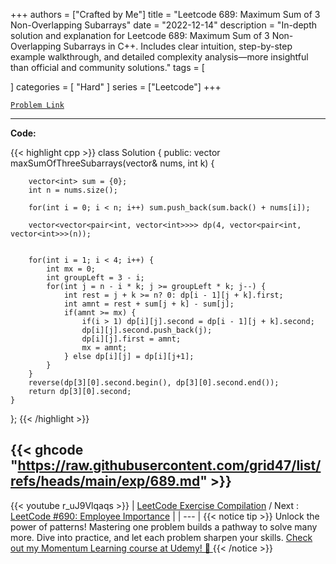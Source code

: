 
+++
authors = ["Crafted by Me"]
title = "Leetcode 689: Maximum Sum of 3 Non-Overlapping Subarrays"
date = "2022-12-14"
description = "In-depth solution and explanation for Leetcode 689: Maximum Sum of 3 Non-Overlapping Subarrays in C++. Includes clear intuition, step-by-step example walkthrough, and detailed complexity analysis—more insightful than official and community solutions."
tags = [
    
]
categories = [
    "Hard"
]
series = ["Leetcode"]
+++



[`Problem Link`](https://leetcode.com/problems/maximum-sum-of-3-non-overlapping-subarrays/description/)

---

**Code:**

{{< highlight cpp >}}
class Solution {
public:
    vector<int> maxSumOfThreeSubarrays(vector<int>& nums, int k) {

        vector<int> sum = {0};
        int n = nums.size();

        for(int i = 0; i < n; i++) sum.push_back(sum.back() + nums[i]);

        vector<vector<pair<int, vector<int>>>> dp(4, vector<pair<int, vector<int>>>(n));
        
        
        for(int i = 1; i < 4; i++) {
            int mx = 0;
            int groupLeft = 3 - i;
            for(int j = n - i * k; j >= groupLeft * k; j--) {
                int rest = j + k >= n? 0: dp[i - 1][j + k].first;
                int amnt = rest + sum[j + k] - sum[j];
                if(amnt >= mx) {
                    if(i > 1) dp[i][j].second = dp[i - 1][j + k].second;
                    dp[i][j].second.push_back(j);
                    dp[i][j].first = amnt;
                    mx = amnt;
                } else dp[i][j] = dp[i][j+1];
            }
        }
        reverse(dp[3][0].second.begin(), dp[3][0].second.end());
        return dp[3][0].second;
    }

};
{{< /highlight >}}

{{< ghcode "https://raw.githubusercontent.com/grid47/list/refs/heads/main/exp/689.md" >}}
---
{{< youtube r_uJ9Vlqaqs >}}
| [LeetCode Exercise Compilation](https://grid47.xyz/leetcode/) / Next : [LeetCode #690: Employee Importance](https://grid47.xyz/posts/leetcode_690) |
| --- |
{{< notice tip >}}
Unlock the power of patterns! Mastering one problem builds a pathway to solve many more. Dive into practice, and let each problem sharpen your skills. [Check out my Momentum Learning course at Udemy! 🚀 ](https://www.udemy.com/course/algorithms-and-data-structures-in-cpp/)
{{< /notice >}}

